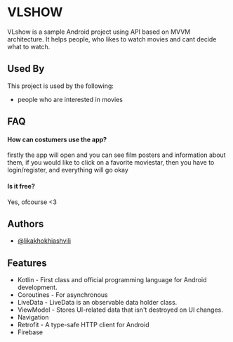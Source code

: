 
# VLSHOW

VLshow is a sample Android project using API based on MVVM architecture. It helps people, who likes to watch movies and cant decide what to watch.

## Used By

This project is used by the following:

- people who are interested in movies



## FAQ

#### How can costumers use the app?

firstly the app will open and you can see film posters and information about them, if you would like to click on a favorite moviestar, then you have to login/register, and everything will go okay



#### Is it free?

Yes, ofcourse <3


## Authors

- [@likakhokhiashvili](https://github.com/likakhokhiashvili1121)



## Features

- Kotlin - First class and official programming language for Android development.
- Coroutines - For asynchronous
- LiveData - LiveData is an observable data holder class. 
- ViewModel - Stores UI-related data that isn't destroyed on UI changes.
- Navigation 
- Retrofit - A type-safe HTTP client for Android
- Firebase



